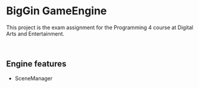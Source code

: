 # BigGin GameEngine
 
This project is the exam assignment for the Programming 4 course at Digital Arts and Entertainment.

<br>

## Engine features

- SceneManager
